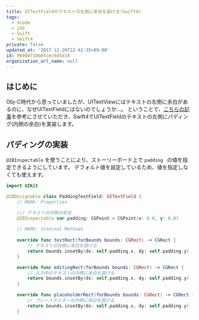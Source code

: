 ```yaml
---
title: UITextFieldのテキストの左側に余白を設ける(Swift4)
tags:
  - Xcode
  - iOS
  - Swift
  - Swift4
private: false
updated_at: '2017-12-20T12:42:35+09:00'
id: 9608071bb85cec6d5d18
organization_url_name: null
---
```

## はじめに
Obj-C時代から思っていましたが、UITextViewにはテキストの左側に余白があるのに、なぜUITextFieldにはないのでしょうか…。
ということで、[こちらの記事](http://tech-tokyobay.manju.tokyo/archives/369)を参考にさせていただき、Swift4でUITextFieldのテキストの左側にパディング(内側の余白)を実装します。

## パディングの実装
`@IBInspectable` を使うことにより、ストーリーボード上で `padding ` の値を指定できるようにしています。
デフォルト値を設定しているため、値を指定しなくても使えます。

```swift:PaddingTextField.swift
import UIKit

@IBDesignable class PaddingTextField: UITextField {
    // MARK: Properties

    /// テキストの内側の余白
    @IBInspectable var padding: CGPoint = CGPoint(x: 6.0, y: 0.0)
    
    // MARK: Internal Methods
    
    override func textRect(forBounds bounds: CGRect) -> CGRect {
        // テキストの内側に余白を設ける
        return bounds.insetBy(dx: self.padding.x, dy: self.padding.y)
    }

    override func editingRect(forBounds bounds: CGRect) -> CGRect {
        // 入力中のテキストの内側に余白を設ける
        return bounds.insetBy(dx: self.padding.x, dy: self.padding.y)
    }
    
    override func placeholderRect(forBounds bounds: CGRect) -> CGRect {
        // プレースホルダーの内側に余白を設ける
        return bounds.insetBy(dx: self.padding.x, dy: self.padding.y)
    }
```
